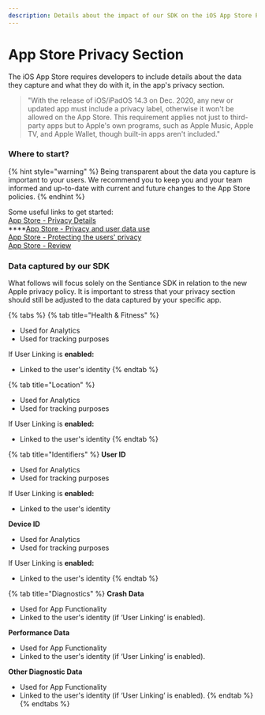 ```yaml
---
description: Details about the impact of our SDK on the iOS App Store Privacy Section
---
```


# App Store Privacy Section

The iOS App Store requires developers to include details about the data they capture and what they do with it, in the app's privacy section. 

> "With the release of iOS/iPadOS 14.3 on Dec. 2020, any new or updated app must include a privacy label, otherwise it won't be allowed on the App Store. This requirement applies not just to third-party apps but to Apple's own programs, such as Apple Music, Apple TV, and Apple Wallet, though built-in apps aren't included."

### Where to start?

{% hint style="warning" %}
Being transparent about the data you capture is important to your users. We recommend you to keep you and your team informed and up-to-date with current and future changes to the App Store policies.
{% endhint %}

Some useful links to get started:  
[App Store - Privacy Details](https://developer.apple.com/app-store/app-privacy-details/)  
****[App Store - Privacy and user data use](https://developer.apple.com/app-store/user-privacy-and-data-use/)  
[App Store - Protecting the users' privacy ](https://developer.apple.com/documentation/uikit/protecting_the_user_s_privacy)  
[App Store - Review](https://developer.apple.com/app-store/review/)

### Data captured by our SDK

What follows will focus solely on the Sentiance SDK in relation to the new Apple privacy policy. It is important to stress that your privacy section should still be adjusted to the data captured by your specific app.

{% tabs %}
{% tab title="Health & Fitness" %}
* Used for Analytics
* Used for tracking purposes

If User Linking is **enabled:**

* Linked to the user's identity
{% endtab %}

{% tab title="Location" %}
* Used for Analytics
* Used for tracking purposes

If User Linking is **enabled:**

* Linked to the user's identity
{% endtab %}

{% tab title="Identifiers" %}
**User ID**

* Used for Analytics
* Used for tracking purposes

If User Linking is **enabled:**

* Linked to the user's identity

**Device ID**

* Used for Analytics
* Used for tracking purposes

If User Linking is **enabled:**

* Linked to the user's identity
{% endtab %}

{% tab title="Diagnostics" %}
**Crash Data**

* Used for App Functionality
* Linked to the user's identity \(if ‘User Linking’ is enabled\). 

**Performance Data**

* Used for App Functionality
* Linked to the user's identity \(if ‘User Linking’ is enabled\). 

**Other Diagnostic Data**

* Used for App Functionality
* Linked to the user's identity \(if ‘User Linking’ is enabled\).
{% endtab %}
{% endtabs %}



